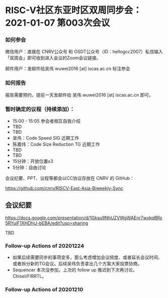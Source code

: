 # RISC-V社区东亚时区双周同步会：2021-01-07 第003次会议

### 如何参会

微信用户：直接在 CNRV公众号 和 OSDT公众号（ID：hellogcc2007）私信输入「双周会」即可收到进入会议的Zoom会议链接。

邮件用户：发邮件给吴伟 wuwei2016 [at] iscas.ac.cn 标注参会

### 如何报告

报告需要预约，提前一天发邮件给
吴伟 wuwei2016 [at] iscas.ac.cn
即可。

### 暂时确定的议程（持续添加）：

- 15:00 - 15:05 参会者相互自我介绍
- TBD
- TBD
- 吴伟：Code Speed SIG 近期工作
- 陈嘉炜：Code Size Reduction TG 近期工作
- TBD
- TBD
- 15分钟：开放位置x3
- 5分钟：自由讨论

会议纪要、PPT、议程等都会以CC协议存放在 CNRV 的 GitHub：

https://github.com/cnrv/RISCV-East-Asia-Biweekly-Sync

## 会议纪要

https://docs.google.com/presentation/d/1Gksu9NhUZVWgWAEnr7wxkqBRs5RYuiF1XHDhjJ-bEBA/edit?usp=sharing

TBD

### Follow-up Actions of 20201224

- 如果后续需要同步的事项变多，那么考虑增加会议频度、或者延长会议时间、或者拆分新的TG会议。后续吴伟负责拿出几个方案大家投票协商。
- Sequencer 本次没参加，上次的 follow up 推迟到下次再讨论。Chisel/FIRRTL。

### Follow-up Actions of 20201210
